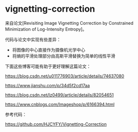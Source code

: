 # vignetting-correction

来自论文[Revisiting Image Vignetting Correction by Constrained Minimization of Log-Intensity Entropy]。

代码与论文中实现有些差异：

- 将图像的中心直接作为摄像机光学中心
- 将熵的平滑处理部分由高斯平滑替换为简单的线性平滑



下面这些博客可能有助于更好理解这篇论文：

https://blog.csdn.net/u011776903/article/details/74637080

https://www.jianshu.com/p/34d5f2cd17aa

https://blog.csdn.net/lz0499/article/details/82054651

https://www.cnblogs.com/Imageshop/p/6166394.html

参考代码：

https://github.com/HJCYFY/Vignetting-Correction